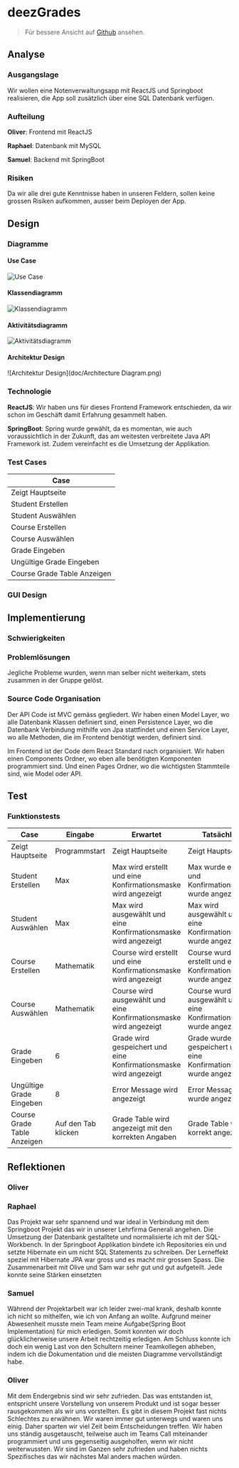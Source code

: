 # deezGrades

> Für bessere Ansicht auf [Github](https://github.com/blauWhale/deezGrades) ansehen.

## Analyse

### Ausgangslage

Wir wollen eine Notenverwaltungsapp mit ReactJS und Springboot realisieren, die App soll zusätzlich über eine SQL Datenbank verfügen.

### Aufteilung

**Oliver**: Frontend mit ReactJS

**Raphael**: Datenbank mit MySQL

**Samuel**: Backend mit SpringBoot

### Risiken

Da wir alle drei gute Kenntnisse haben in unseren Feldern, sollen keine grossen Risiken aufkommen, ausser beim Deployen der App.

## Design

### Diagramme

#### Use Case

![Use Case](doc/use_case.png)

#### Klassendiagramm

![Klassendiagramm](doc/classes.png)

#### Aktivitätsdiagramm

![Aktivitätsdiagramm](doc/activity.png)

#### Architektur Design

![Architektur Design](doc/Architecture Diagram.png)

### Technologie

**ReactJS**: Wir haben uns für dieses Frontend Framework entschieden, da wir schon im Geschäft damit Erfahrung gesammelt haben.

**SpringBoot**: Spring wurde gewählt, da es momentan, wie auch voraussichtlich in der Zukunft, das am weitesten verbreitete Java API Framework ist. Zudem vereinfacht es die Umsetzung der Applikation.

### Test Cases

| Case                        |
| --------------------------- |
| Zeigt Hauptseite            |
| Student Erstellen           |
| Student Auswählen           |
| Course Erstellen            |
| Course Auswählen            |
| Grade Eingeben              |
| Ungültige Grade Eingeben    |
| Course Grade Table Anzeigen |

### GUI Design



## Implementierung

### Schwierigkeiten



### Problemlösungen

Jegliche Probleme wurden, wenn man selber nicht weiterkam, stets zusammen in der Gruppe gelöst.

### Source Code Organisation

Der API Code ist MVC gemäss gegliedert. Wir haben einen Model Layer, wo alle Datenbank Klassen definiert sind, 
einen Persistence Layer, wo die Datenbank Verbindung mithilfe von Jpa stattfindet 
und einen Service Layer, wo alle Methoden, die im Frontend benötigt werden, definiert sind.

Im Frontend ist der Code dem React Standard nach organisiert. Wir haben einen Components Ordner, wo eben alle benötigten Komponenten programmiert sind.
Und einen Pages Ordner, wo die wichtigsten Stammteile sind, wie Model oder API.

## Test

### Funktionstests

| Case                        | Eingabe                     | Erwartet                                                          | Tatsächlich                                                         | OK/NOK |
| ------------------          | --------------------------- | ----------------------------------------------------------------- | ------------------------------------------------------------------- | ------ |
| Zeigt Hauptseite            | Programmstart               | Zeigt Hauptseite                                                  | Zeigt Hauptseite                                                    | OK     |
| Student Erstellen           | Max                         | Max wird erstellt und eine Konfirmationsmaske wird angezeigt      | Max wurde erstellt und Konfirmationsmaske wurde angezeigt           | OK     |
| Student Auswählen           | Max                         | Max wird ausgewählt und eine Konfirmationsmaske wird angezeigt    | Max wird ausgewählt und eine Konfirmationsmaske wurde angezeigt     | OK     |
| Course Erstellen            | Mathematik                  | Course wird erstellt und eine Konfirmationsmaske wird angezeigt   | Course wurde erstellt und eine Konfirmationsmaske wurde angezeigt   | OK     |
| Course Auswählen            | Mathematik                  | Course wird ausgewählt und eine Konfirmationsmaske wird angezeigt | Course wurde ausgewählt und eine Konfirmationsmaske wurde angezeigt | OK     |
| Grade Eingeben              | 6                           | Grade wird gespeichert und eine Konfirmationsmaske wird angezeigt | Grade wurde gespeichert und eine Konfirmationsmaske wurde angezeigt | OK     |
| Ungültige Grade Eingeben    | 8                           | Error Message wird angezeigt                                      | Error Message wurde angezeigt                                       | OK     |
| Course Grade Table Anzeigen | Auf den Tab klicken         | Grade Table wird angezeigt mit den korrekten Angaben              | Grade Table wurde korrekt angezeigt                                 | OK     |


## Reflektionen

### Oliver

### Raphael

Das Projekt war sehr spannend und war ideal in Verbindung mit dem Springboot Projekt das wir in unserer Lehrfirma Generali angehen. Die Umsetzung der Datenbank gestalltete und normalisierte ich mit der SQL-Workbench. In der Springboot Applikation bindete ich Repositories ein und setzte Hibernate ein um nicht SQL Statements zu schreiben. Der Lerneffekt speziel mit Hibernate JPA war gross und es macht mir grossen Spass. Die Zusammenarbeit mit Olive und Sam war sehr gut und gut aufgeteilt. Jede konnte seine Stärken einsetzten

### Samuel

Während der Projektarbeit war ich leider zwei-mal krank, deshalb konnte ich nicht so mithelfen, wie ich von Anfang an wollte.
Aufgrund meiner Abwesenheit musste mein Team meine Aufgabe(Spring Boot Implementation) für mich erledigen. Somit konnten wir doch
glücklicherweise unsere Arbeit rechtzeitig erledigen. Am Schluss konnte ich doch ein wenig Last von den Schultern meiner Teamkollegen
abheben, indem ich die Dokumentation und die meisten Diagramme vervollständigt habe.

### Oliver

Mit dem Endergebnis sind wir sehr zufrieden. Das was entstanden ist, entspricht unsere Vorstellung von unserem Produkt und ist sogar besser rausgekommen als wir uns vorstellten. Es gibt in diesem Projekt fast nichts Schlechtes zu erwähnen. Wir waren immer gut unterwegs und waren uns einig. Daher sparten wir viel Zeit beim Entscheidungen treffen. Wir haben uns ständig ausgetauscht, teilweise auch im Teams Call miteinander programmiert und uns gegenseitig ausgeholfen, wenn wir nicht weiterwussten. Wir sind im Ganzen sehr zufrieden und haben nichts Spezifisches das wir nächstes Mal anders machen würden.
